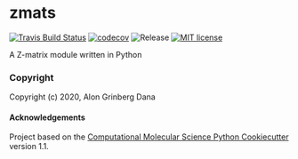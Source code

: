 zmats
==============================
[//]: # (Badges)
[![Travis Build Status](https://travis-ci.com/ReactionMechanismGenerator/zmats.svg?branch=master)](https://travis-ci.com/ReactionMechanismGenerator/zmats)
[![codecov](https://codecov.io/gh/ReactionMechanismGenerator/zmats/branch/master/graph/badge.svg)](https://codecov.io/gh/ReactionMechanismGenerator/zmats/branch/master)
![Release](https://img.shields.io/badge/version-0.1.0-blue.svg)
[![MIT license](http://img.shields.io/badge/license-MIT-brightgreen.svg)](http://opensource.org/licenses/MIT)

A Z-matrix module written in Python

### Copyright

Copyright (c) 2020, Alon Grinberg Dana


#### Acknowledgements
 
Project based on the 
[Computational Molecular Science Python Cookiecutter](https://github.com/molssi/cookiecutter-cms) version 1.1.
